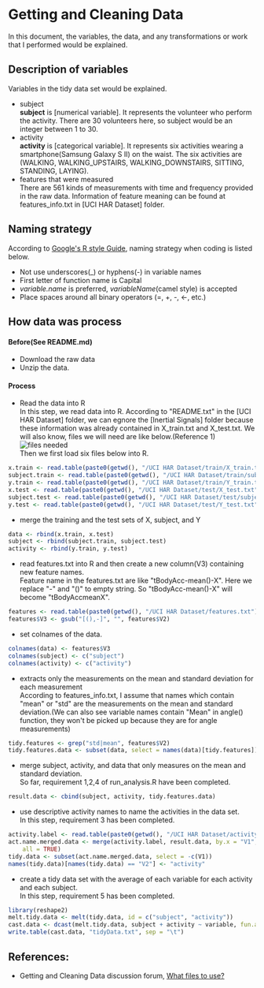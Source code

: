 Getting and Cleaning Data
========================================================

In this document, the variables, the data, and any transformations or work that I performed would be explained.

## Description of variables
  Variables in the tidy data set would be explained.  
- subject  
  **subject** is [numerical variable]. It represents the volunteer who perform the activity. There are 30 volunteers here, so subject would be an integer between 1 to 30. 
- activity  
  **activity** is [categorical variable]. It represents six activities wearing a smartphone(Samsung Galaxy S II) on the waist. The six activities are (WALKING, WALKING\_UPSTAIRS, WALKING\_DOWNSTAIRS, SITTING, STANDING, LAYING).  
- features that were measured  
  There are 561 kinds of measurements with time and frequency provided in the raw data. Information of feature meaning can be found at features_info.txt in [UCI HAR Dataset] folder.

## Naming strategy
According to [Google's R style Guide](https://google-styleguide.googlecode.com/svn/trunk/Rguide.xml#identifiers), naming strategy when coding is listed below.  
- Not use underscores(_) or hyphens(-) in variable names
- First letter of function name is Capital
- *variable.name* is preferred, *variableName*(camel style) is accepted
- Place spaces around all binary operators (=, +, -, <-, etc.)

## How data was process
#### Before(See README.md)
- Download the raw data
- Unzip the data.

#### Process
- Read the data into R  
In this step, we read data into R. According to "README.txt" in the [UCI HAR Dataset] folder, we can egnore the [Inertial Signals] folder because these information was already contained in X\_train.txt and X\_test.txt. We will also know, files we will need are like below.(Reference 1)
![files needed]("https://coursera-forum-screenshots.s3.amazonaws.com/d3/2e01f0dc7c11e390ad71b4be1de5b8/Slide2.png")  
Then we first load six files below into R.

```r
x.train <- read.table(paste0(getwd(), "/UCI HAR Dataset/train/X_train.txt"))
subject.train <- read.table(paste0(getwd(), "/UCI HAR Dataset/train/subject_train.txt"))
y.train <- read.table(paste0(getwd(), "/UCI HAR Dataset/train/Y_train.txt"))
x.test <- read.table(paste0(getwd(), "/UCI HAR Dataset/test/X_test.txt"))
subject.test <- read.table(paste0(getwd(), "/UCI HAR Dataset/test/subject_test.txt"))
y.test <- read.table(paste0(getwd(), "/UCI HAR Dataset/test/Y_test.txt"))
```

- merge the training and the test sets of X, subject, and Y

```r
data <- rbind(x.train, x.test)
subject <- rbind(subject.train, subject.test)
activity <- rbind(y.train, y.test)
```

- read features.txt into R and then create a new column(V3) containing new feature names.  
Feature name in the features.txt are like "tBodyAcc-mean()-X". Here we replace "-" and "()" to empty string. So "tBodyAcc-mean()-X" will become "tBodyAccmeanX".

```r
features <- read.table(paste0(getwd(), "/UCI HAR Dataset/features.txt"))
features$V3 <- gsub("[(),-]", "", features$V2)
```

- set colnames of the data.

```r
colnames(data) <- features$V3
colnames(subject) <- c("subject")
colnames(activity) <- c("activity")
```

- extracts only the measurements on the mean and standard deviation for each measurement  
According to features_info.txt, I assume that names which contain "mean" or "std" are the measurements on the mean and standard deviation.(We can also see variable names contain "Mean" in angle() function, they won't be picked up because they are for angle measurements)

```r
tidy.features <- grep("std|mean", features$V2)
tidy.features.data <- subset(data, select = names(data)[tidy.features])
```

- merge subject, activity, and data that only measures on the mean and standard deviation.  
So far, requirement 1,2,4 of run_analysis.R have been completed.

```r
result.data <- cbind(subject, activity, tidy.features.data)
```


- use descriptive activity names to name the activities in the data set.  
In this step, requirement 3 has been completed.

```r
activity.label <- read.table(paste0(getwd(), "/UCI HAR Dataset/activity_labels.txt"))
act.name.merged.data <- merge(activity.label, result.data, by.x = "V1", by.y = "activity", 
    all = TRUE)
tidy.data <- subset(act.name.merged.data, select = -c(V1))
names(tidy.data)[names(tidy.data) == "V2"] <- "activity"
```

- create a tidy data set with the average of each variable for each activity and each subject.  
In this step, requirement 5 has been completed.

```r
library(reshape2)
melt.tidy.data <- melt(tidy.data, id = c("subject", "activity"))
cast.data <- dcast(melt.tidy.data, subject + activity ~ variable, fun.aggregate = mean)
write.table(cast.data, "tidyData.txt", sep = "\t")
```



## References:
- Getting and Cleaning Data discussion forum, [What files to use?](https://class.coursera.org/getdata-003/forum/thread?thread_id=90)
